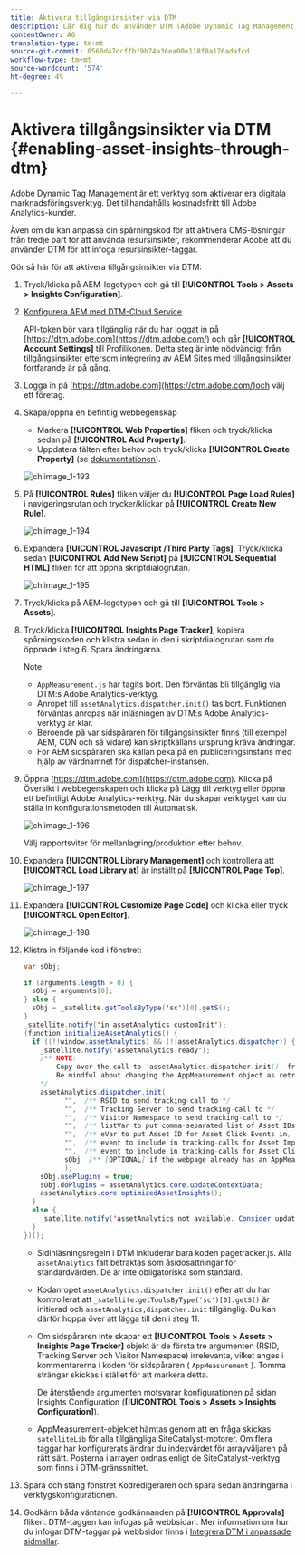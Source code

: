 ```yaml
---
title: Aktivera tillgångsinsikter via DTM
description: Lär dig hur du använder DTM (Adobe Dynamic Tag Management) för att aktivera tillgångsinsikter.
contentOwner: AG
translation-type: tm+mt
source-git-commit: 0560d47dcffbf9b74a36ea00e118f8a176adafcd
workflow-type: tm+mt
source-wordcount: '574'
ht-degree: 4%

---
```



# Aktivera tillgångsinsikter via DTM {#enabling-asset-insights-through-dtm}

Adobe Dynamic Tag Management är ett verktyg som aktiverar era digitala marknadsföringsverktyg. Det tillhandahålls kostnadsfritt till Adobe Analytics-kunder.

Även om du kan anpassa din spårningskod för att aktivera CMS-lösningar från tredje part för att använda resursinsikter, rekommenderar Adobe att du använder DTM för att infoga resursinsikter-taggar.

Gör så här för att aktivera tillgångsinsikter via DTM:

1. Tryck/klicka på AEM-logotypen och gå till **[!UICONTROL Tools > Assets > Insights Configuration]**.
1. [Konfigurera AEM med DTM-Cloud Service](../sites-administering/dtm.md)

   API-token bör vara tillgänglig när du har loggat in på [https://dtm.adobe.com](https://dtm.adobe.com/) och går **[!UICONTROL Account Settings]** till Profilikonen. Detta steg är inte nödvändigt från tillgångsinsikter eftersom integrering av AEM Sites med tillgångsinsikter fortfarande är på gång.

1. Logga in på [https://dtm.adobe.com](https://dtm.adobe.com/)och välj ett företag.
1. Skapa/öppna en befintlig webbegenskap

   * Markera **[!UICONTROL Web Properties]** fliken och tryck/klicka sedan på **[!UICONTROL Add Property]**.
   * Uppdatera fälten efter behov och tryck/klicka **[!UICONTROL Create Property]** (se [dokumentationen](https://helpx.adobe.com/experience-manager/using/dtm.html)).

   ![chlimage_1-193](assets/chlimage_1-193.png)

1. På **[!UICONTROL Rules]** fliken väljer du **[!UICONTROL Page Load Rules]** i navigeringsrutan och trycker/klickar på **[!UICONTROL Create New Rule]**.

   ![chlimage_1-194](assets/chlimage_1-194.png)

1. Expandera **[!UICONTROL Javascript /Third Party Tags]**. Tryck/klicka sedan **[!UICONTROL Add New Script]** på **[!UICONTROL Sequential HTML]** fliken för att öppna skriptdialogrutan.

   ![chlimage_1-195](assets/chlimage_1-195.png)

1. Tryck/klicka på AEM-logotypen och gå till **[!UICONTROL Tools > Assets]**.
1. Tryck/klicka **[!UICONTROL Insights Page Tracker]**, kopiera spårningskoden och klistra sedan in den i skriptdialogrutan som du öppnade i steg 6. Spara ändringarna.

   >[!NOTE]
   >
   >* `AppMeasurement.js` har tagits bort. Den förväntas bli tillgänglig via DTM:s Adobe Analytics-verktyg.
   >* Anropet till `assetAnalytics.dispatcher.init()` tas bort. Funktionen förväntas anropas när inläsningen av DTM:s Adobe Analytics-verktyg är klar.
   >* Beroende på var sidspåraren för tillgångsinsikter finns (till exempel AEM, CDN och så vidare) kan skriptkällans ursprung kräva ändringar.
   >* För AEM sidspåraren ska källan peka på en publiceringsinstans med hjälp av värdnamnet för dispatcher-instansen.



1. Öppna [https://dtm.adobe.com](https://dtm.adobe.com). Klicka på Översikt i webbegenskapen och klicka på Lägg till verktyg eller öppna ett befintligt Adobe Analytics-verktyg. När du skapar verktyget kan du ställa in konfigurationsmetoden till Automatisk.

   ![chlimage_1-196](assets/chlimage_1-196.png)

   Välj rapportsviter för mellanlagring/produktion efter behov.

1. Expandera **[!UICONTROL Library Management]** och kontrollera att **[!UICONTROL Load Library at]** är inställt på **[!UICONTROL Page Top]**.

   ![chlimage_1-197](assets/chlimage_1-197.png)

1. Expandera **[!UICONTROL Customize Page Code]** och klicka eller tryck **[!UICONTROL Open Editor]**.

   ![chlimage_1-198](assets/chlimage_1-198.png)

1. Klistra in följande kod i fönstret:

   ```java
   var sObj;
   
   if (arguments.length > 0) {
     sObj = arguments[0];
   } else {
     sObj = _satellite.getToolsByType('sc')[0].getS();
   }
   _satellite.notify('in assetAnalytics customInit');
   (function initializeAssetAnalytics() {
     if ((!!window.assetAnalytics) && (!!assetAnalytics.dispatcher)) {
       _satellite.notify('assetAnalytics ready');
       /** NOTE:
           Copy over the call to 'assetAnalytics.dispatcher.init()' from Assets Pagetracker
           Be mindful about changing the AppMeasurement object as retrieved above.
       */
       assetAnalytics.dispatcher.init(
             "",  /** RSID to send tracking-call to */
             "",  /** Tracking Server to send tracking-call to */
             "",  /** Visitor Namespace to send tracking-call to */
             "",  /** listVar to put comma-separated-list of Asset IDs for Asset Impression Events in tracking-call, e.g. 'listVar1' */
             "",  /** eVar to put Asset ID for Asset Click Events in, e.g. 'eVar3' */
             "",  /** event to include in tracking-calls for Asset Impression Events, e.g. 'event8' */
             "",  /** event to include in tracking-calls for Asset Click Events, e.g. 'event7' */
             sObj  /** [OPTIONAL] if the webpage already has an AppMeasurement object, please include the object here. If unspecified, Pagetracker Core shall create its own AppMeasurement object */
             );
       sObj.usePlugins = true;
       sObj.doPlugins = assetAnalytics.core.updateContextData;
       assetAnalytics.core.optimizedAssetInsights();
     }
     else {
       _satellite.notify('assetAnalytics not available. Consider updating the Custom Page Code', 4);
     }
   })();
   ```

   * Sidinläsningsregeln i DTM inkluderar bara koden pagetracker.js. Alla `assetAnalytics` fält betraktas som åsidosättningar för standardvärden. De är inte obligatoriska som standard.
   * Kodanropet `assetAnalytics.dispatcher.init()` efter att du har kontrollerat att `_satellite.getToolsByType('sc')[0].getS()` är initierad och `assetAnalytics,dispatcher.init` tillgänglig. Du kan därför hoppa över att lägga till den i steg 11.
   * Om sidspåraren inte skapar ett **[!UICONTROL Tools > Assets > Insights Page Tracker]** objekt är de första tre argumenten (RSID, Tracking Server och Visitor Namespace) irrelevanta, vilket anges i kommentarerna i koden för sidspåraren ( `AppMeasurement` ). Tomma strängar skickas i stället för att markera detta.

      De återstående argumenten motsvarar konfigurationen på sidan Insights Configuration (**[!UICONTROL Tools > Assets > Insights Configuration]**).

   * AppMeasurement-objektet hämtas genom att en fråga skickas `satelliteLib` för alla tillgängliga SiteCatalyst-motorer. Om flera taggar har konfigurerats ändrar du indexvärdet för arrayväljaren på rätt sätt. Posterna i arrayen ordnas enligt de SiteCatalyst-verktyg som finns i DTM-gränssnittet.

1. Spara och stäng fönstret Kodredigeraren och spara sedan ändringarna i verktygskonfigurationen.
1. Godkänn båda väntande godkännanden på **[!UICONTROL Approvals]** fliken. DTM-taggen kan infogas på webbsidan. Mer information om hur du infogar DTM-taggar på webbsidor finns i [Integrera DTM i anpassade sidmallar](https://blogs.adobe.com/experiencedelivers/experience-management/integrating-dtm-custom-aem6-page-template/).
